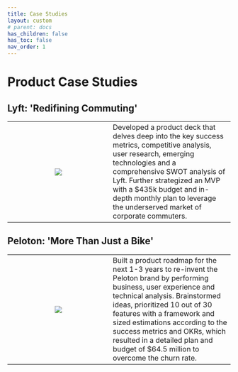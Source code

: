 ```yaml
---
title: Case Studies
layout: custom
# parent: docs
has_children: false
has_toc: false
nav_order: 1
---
```


# Product Case Studies

## Lyft: 'Redifining Commuting'

<table style="width: 100%; border-collapse: collapse; border: none; table-layout: fixed">
    <tr>
        <td style="width: 200px; height: auto; padding: 15px; border-right: none; text-align: center; vertical-align: middle;"> 
        <img src = "/engineered_by_ananya/assets/images/Lyft_Logo.png"> 
        </td> 
        <td> Developed a product deck that delves deep into the key success metrics, competitive analysis, user research, emerging technologies and a comprehensive SWOT analysis of Lyft. Further strategized an MVP with a $435k budget and in-depth monthly plan to leverage the underserved market of corporate 
commuters. </td>
    </tr>
</table>

## Peloton: 'More Than Just a Bike'

<table style="width: 100%; border-collapse: collapse; border: none; table-layout: fixed">
    <tr>
        <td style="width: 200px; height: auto; padding: 15px; border-right: none; text-align: center; vertical-align: middle;"> 
        <img src = "/engineered_by_ananya/assets/images/Peloton_Logo.png"> 
        </td>
        <td> Built a product roadmap for the next 1-3 years to re-invent the Peloton brand by performing business, user experience and technical analysis. Brainstormed ideas, prioritized 10 out of 30 features with a framework and sized estimations according to the success metrics and OKRs, which resulted in a detailed plan and budget of $64.5 million to overcome the churn rate.</td>
    </tr>
</table>

